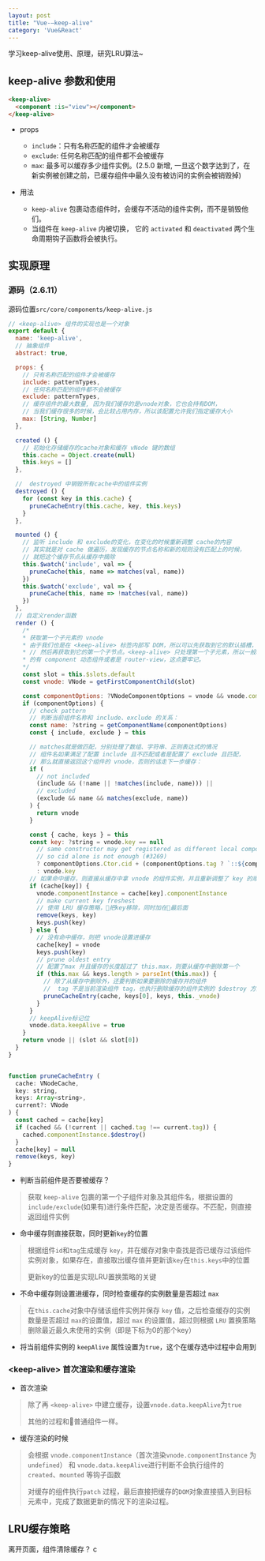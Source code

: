 ```yaml
---
layout: post
title: "Vue-—keep-alive"
category: 'Vue&React'
---
```


学习keep-alive使用、原理，研究LRU算法~

## keep-alive 参数和使用

```html
<keep-alive>
  <component :is="view"></component>
</keep-alive>
```

* props
    + ```include```：只有名称匹配的组件才会被缓存
    + ```exclude```: 任何名称匹配的组件都不会被缓存
    + ```max```: 最多可以缓存多少组件实例。(2.5.0 新增, 一旦这个数字达到了，在新实例被创建之前，已缓存组件中最久没有被访问的实例会被销毁掉)

* 用法
    + ```keep-alive``` 包裹动态组件时，会缓存不活动的组件实例，而不是销毁他们。
    + 当组件在  ```keep-alive``` 内被切换， 它的 ```activated``` 和 ```deactivated``` 两个生命周期钩子函数将会被执行。

## 实现原理

### 源码（2.6.11）

源码位置```src/core/components/keep-alive.js```

```javascript
// <keep-alive> 组件的实现也是一个对象
export default {
  name: 'keep-alive',
  // 抽象组件
  abstract: true,

  props: {
    // 只有名称匹配的组件才会被缓存
    include: patternTypes,
    // 任何名称匹配的组件都不会被缓存
    exclude: patternTypes,
    // 缓存组件的最大数量, 因为我们缓存的是vnode对象，它也会持有DOM，
    // 当我们缓存很多的时候，会比较占用内存，所以该配置允许我们指定缓存大小
    max: [String, Number]
  },

  created () {
    // 初始化存储缓存的cache对象和缓存 vNode 键的数组
    this.cache = Object.create(null)
    this.keys = []
  },

  //  destroyed 中销毁所有cache中的组件实例
  destroyed () {
    for (const key in this.cache) {
      pruneCacheEntry(this.cache, key, this.keys)
    }
  },

  mounted () {
    // 监听 include 和 exclude的变化，在变化的时候重新调整 cache的内容
    // 其实就是对 cache 做遍历，发现缓存的节点名称和新的规则没有匹配上的时候，
    // 就把这个缓存节点从缓存中摘除
    this.$watch('include', val => {
      pruneCache(this, name => matches(val, name))
    })
    this.$watch('exclude', val => {
      pruneCache(this, name => !matches(val, name))
    })
  },
  // 自定义render函数
  render () {
    /*
    * 获取第一个子元素的 vnode
    * 由于我们也是在 <keep-alive> 标签内部写 DOM，所以可以先获取到它的默认插槽，
    * // 然后再获取到它的第一个子节点。<keep-alive> 只处理第一个子元素，所以一般和它搭配使用
    * 的有 component 动态组件或者是 router-view，这点要牢记。
    */
    const slot = this.$slots.default
    const vnode: VNode = getFirstComponentChild(slot)

    const componentOptions: ?VNodeComponentOptions = vnode && vnode.componentOptions
    if (componentOptions) {
      // check pattern
      // 判断当前组件名称和 include、exclude 的关系：
      const name: ?string = getComponentName(componentOptions)
      const { include, exclude } = this

      // matches就是做匹配，分别处理了数组、字符串、正则表达式的情况
      // 组件名如果满足了配置 include 且不匹配或者是配置了 exclude 且匹配，
      // 那么就直接返回这个组件的 vnode，否则的话走下一步缓存：
      if (
        // not included
        (include && (!name || !matches(include, name))) ||
        // excluded
        (exclude && name && matches(exclude, name))
      ) {
        return vnode
      }

      const { cache, keys } = this
      const key: ?string = vnode.key == null
        // same constructor may get registered as different local components
        // so cid alone is not enough (#3269)
        ? componentOptions.Ctor.cid + (componentOptions.tag ? `::${componentOptions.tag}` : '')
        : vnode.key
      // 如果命中缓存，则直接从缓存中拿 vnode 的组件实例，并且重新调整了 key 的顺序放在了最后一个
      if (cache[key]) {
        vnode.componentInstance = cache[key].componentInstance
        // make current key freshest
        // 使用 LRU 缓存策略，把key移除，同时加在最后面
        remove(keys, key)
        keys.push(key)
      } else {
        // 没有命中缓存，则把 vnode设置进缓存
        cache[key] = vnode
        keys.push(key)
        // prune oldest entry
        // 配置了max 并且缓存的长度超过了 this.max，则要从缓存中删除第一个
        if (this.max && keys.length > parseInt(this.max)) {
          // 除了从缓存中删除外，还要判断如果要删除的缓存并的组件
          //  tag 不是当前渲染组件 tag，也执行删除缓存的组件实例的 $destroy 方法。
          pruneCacheEntry(cache, keys[0], keys, this._vnode)
        }
      }
      // keepAlive标记位
      vnode.data.keepAlive = true
    }
    return vnode || (slot && slot[0])
  }
}


function pruneCacheEntry (
  cache: VNodeCache,
  key: string,
  keys: Array<string>,
  current?: VNode
) {
  const cached = cache[key]
  if (cached && (!current || cached.tag !== current.tag)) {
    cached.componentInstance.$destroy()
  }
  cache[key] = null
  remove(keys, key)
}
```

* 判断当前组件是否要被缓存？
> 获取 ```keep-alive``` 包裹的第一个子组件对象及其组件名，根据设置的 ```include/exclude```(如果有)进行条件匹配，决定是否缓存。不匹配，则直接返回组件实例
* 命中缓存则直接获取，同时更新```key```的位置
> 根据组件```id```和```tag```生成缓存 ```key```，并在缓存对象中查找是否已缓存过该组件实例对象，如果存在，直接取出缓存值并更新该```key```在```this.keys```中的位置
>
> 更新key的位置是实现LRU置换策略的关键
* 不命中缓存则设置进缓存，同时检查缓存的实例数量是否超过 ```max```
> 在```this.cache```对象中存储该组件实例并保存 ```key``` 值，之后检查缓存的实例数量是否超过 ```max```的设置值，超过 ```max``` 的设置值，超过则根据 ```LRU``` 置换策略删除最近最久未使用的实例（即是下标为0的那个key）
* 将当前组件实例的 ```keepAlive``` 属性设置为```true```，这个在缓存选中过程中会用到


### &lt;keep-alive&gt; 首次渲染和缓存渲染

* 首次渲染
> 除了再 ```<keep-alive>```  中建立缓存，设置```vnode.data.keepAlive```为```true```
>
> 其他的过程和普通组件一样。

* 缓存渲染的时候
> 会根据 ```vnode.componentInstance```（首次渲染```vnode.componentInstance``` 为 ```undefined```） 和 ```vnode.data.keepAlive```进行判断不会执行组件的 ```created```、```mounted``` 等钩子函数
>
> 对缓存的组件执行```patch``` 过程，最后直接把缓存的```DOM```对象直接插入到目标元素中，完成了数据更新的情况下的渲染过程。

## LRU缓存策略


离开页面，组件清除缓存？
c